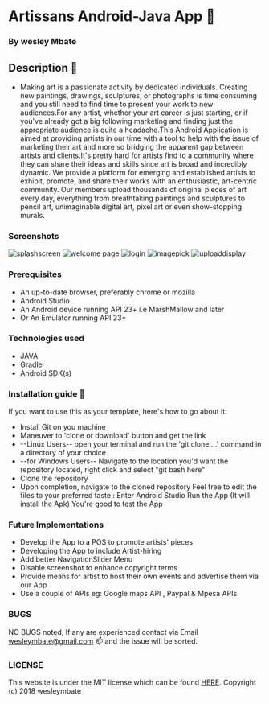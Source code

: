 # Artissans Android-Java App :art:

### By wesley Mbate

## Description :notebook:

 * Making art is a passionate activity by dedicated individuals. Creating new paintings, drawings, sculptures, or photographs is time consuming and you still
    need to find time to present your work to new audiences.For any artist, whether your art career is just starting, or if you've already got a big
    following marketing and finding just the appropriate audience is quite a headache.This Android Application is aimed at providing artists in our time with a tool to help with
    the issue of marketing their art and more so bridging the apparent gap between artists and clients.It's pretty hard for artists find to a community where they can share their
    ideas and skills since art is broad and incredibly dynamic.
    We provide a platform for emerging and established artists to exhibit, promote, and share their works with an
    enthusiastic, art-centric community. Our members upload thousands of original pieces of art every day, everything from breathtaking paintings and sculptures to pencil art,
    unimaginable digital art, pixel art or even show-stopping murals.


 ### Screenshots

 ![splashscreen](/drawable/splashscreen.png)
 ![welcome page](/drawable/welcome.png)
 ![login](/drawable/login.png)
 ![imagepick](/drawable/imagepick.png)
 ![uploaddisplay](/drawable/uploadsdisplay.png)


### Prerequisites

 * An up-to-date browser, preferably chrome or mozilla
 * Android Studio
 * An Android device running API 23+ i.e MarshMallow and later
 * Or An Emulator running API 23+


### Technologies used

   * JAVA
   * Gradle
   * Android SDK(s)


### Installation guide :notebook:


  If you want to use this as your template, here's how to go about it:
  * Install Git on you machine
  * Maneuver to 'clone or download' button and get the link
  * --Linux Users-- open your terminal and run the 'git clone ...' command in a directory of your choice
  * --for Windows Users-- Navigate to the location you'd want the repository located, right click and select "git bash here"
  * Clone the repository
  * Upon completion, navigate to the cloned repository
  Feel free to edit the files to your preferred taste :
        Enter Android Studio
        Run the App (It will install the Apk)
        You're good to test the App


### Future Implementations


  * Develop the App to a POS to promote artists' pieces
  * Developing the App to include Artist-hiring
  * Add better NavigationSlider Menu
  * Disable screenshot to enhance copyright terms
  * Provide means for artist to host their own events and advertise them via our App
  * Use a couple of APIs eg: Google maps API , Paypal & Mpesa APIs


### BUGS

NO BUGS noted, If any are experienced contact via Email wesleymbate@gmail.com :mailbox: and the issue will be sorted.

### LICENSE

 This website is under the MIT license which can be found [HERE](LICENSE).
 Copyright (c) 2018 wesleymbate
